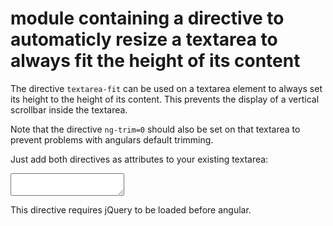 # module containing a directive to automaticly resize a textarea to always fit the height of its content

The directive `textarea-fit` can be used on a textarea element to always set its 
height to the height of its content. This prevents the display of a vertical
scrollbar inside the textarea.

Note that the directive `ng-trim=0` should also be set on that textarea to 
prevent problems with angulars default trimming.

Just add both directives as attributes to your existing textarea:

  <textarea ng-model="yourModel" ng-trim="0" textarea-fit></textarea>

This directive requires jQuery to be loaded before angular.
